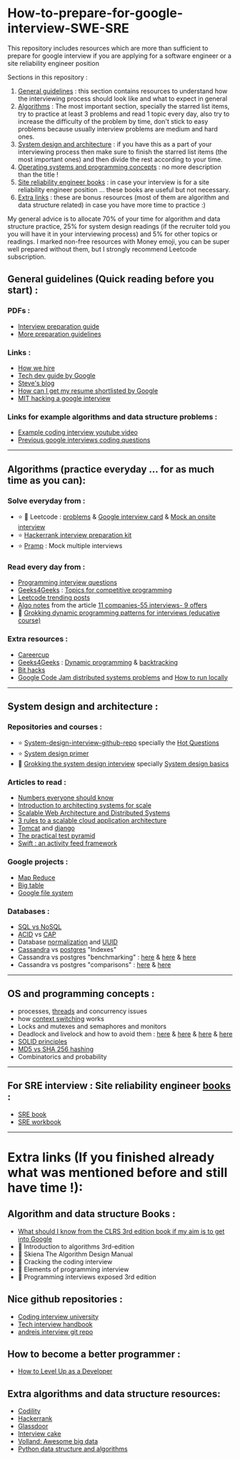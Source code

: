 # How-to-prepare-for-google-interview-SWE-SRE
This repository includes resources which are more than sufficient to prepare for google interview if you are applying for a software engineer or a site reliability engineer position

Sections in this repository : 
1. [General guidelines](#general-guidelines-quick-reading-before-you-start-) : this section contains resources to understand how the interviewing process should look like and what to expect in general
2. [Algorithms](#general-guidelines-quick-reading-before-you-start-) : The most important section, specially the starred list items, try to practice at least 3 problems and read 1 topic
every day, also try to increase the difficulty of the problem by time, don't stick to easy problems because usually interview problems are medium and hard ones.
3. [System design and architecture](#general-guidelines-quick-reading-before-you-start-) : if you have this as a part of your interviewing process then make sure to finish the starred list items (the most important ones) and then divide the rest according to your time.
4. [Operating systems and programming concepts](#general-guidelines-quick-reading-before-you-start-) : no more description than the title !
5. [Site reliability engineer books](#general-guidelines-quick-reading-before-you-start-) : in case your interview is for a site reliability engineer position ... these books are useful but not necessary.
6. [Extra links](#general-guidelines-quick-reading-before-you-start-) : these are bonus resources (most of them are algorithm and data structure related) in case you have more time to practice :)

My general advice is to allocate 70% of your time for algorithm and data structure practice, 25% for system design readings (if the recruiter told you you will have it in your interviewing process) and 5% for other topics or readings.
I marked non-free resources with Money emoji, you can be super well prepared without them, but I strongly recommend Leetcode subscription.



## General guidelines (Quick reading before you start) : 

### PDFs :
 * [Interview preparation guide](https://github.com/mister0/How-to-prepare-for-google-interview-SWE-SRE/blob/master/Interview%20Prep%20Guide.pdf)
 * [More preparation guidelines](https://www.mtu.edu/career/students/networking/interviews/prepare.pdf)

### Links :
 * [How we hire](https://careers.google.com/how-we-hire/)
 * [Tech dev guide by Google](https://techdevguide.withgoogle.com/)
 * [Steve's blog](http://steve-yegge.blogspot.com/2008/03/get-that-job-at-google.html)
 * [How can I get my resume shortlisted by Google](https://www.quora.com/How-can-I-get-my-resume-shortlisted-by-Google-for-the-position-of-software-engineer-Can-someone-tell-me-about-the-technical-achievements-or-any-other-details-that-Google-looks-for-on-a-resume)
 * [MIT hacking a google interview](http://courses.csail.mit.edu/iap/interview/materials.php)
### Links for example algorithms and data structure problems :
 * [Example coding interview youtube video](https://www.youtube.com/watch?v=XKu_SEDAykw&feature=em-subs_digest)
 * [Previous google interviews coding questions](https://techdevguide.withgoogle.com/resources/types/coding-interview-question/?courses=foundational&courses=advanced&programming_languages=java&types=coding-interview-question#!)
----------------------------------------------------------------------------------------------------------
## Algorithms (practice everyday ... for as much time as you can):

### Solve everyday from : 
* :star: :money_with_wings: Leetcode : [problems](https://leetcode.com/company/google/) & [Google interview card](https://leetcode.com/explore/interview/card/google/) & [Mock an onsite interview](https://leetcode.com/interview/)
* :star: [Hackerrank interview preparation kit](https://www.hackerrank.com/interview/interview-preparation-kit)
* :star: [Pramp](https://www.pramp.com/dashboard#/schedule) : Mock multiple interviews

### Read every day from : 
* [Programming interview questions](http://www.ardendertat.com/2012/01/09/programming-interview-questions/)
* [Geeks4Geeks](https://www.geeksforgeeks.org/) : [Topics for competitive programming](https://www.geeksforgeeks.org/top-algorithms-and-data-structures-for-competitive-programming/)
* [Leetcode trending posts](https://leetcode.com/discuss/interview-experience?currentPage=1&orderBy=hot&query=)
* [Algo notes](https://github.com/yashasvigirdhar/Interview-Preparation/blob/master/algo-problem-solving/AlgoNotes.md) from the article [11 companies-55 interviews- 9 offers](https://medium.com/@yashgirdhar/11-companies-55-interviews-9-offers-including-google-and-amazon-heres-what-i-have-to-share-293852c1c98f)
* :money_with_wings: [Grokking dynamic programming patterns for interviews (educative course)](https://www.educative.io/courses/grokking-dynamic-programming-patterns-for-coding-interviews/)

### Extra resources : 
* [Careercup](https://careercup.com/)
* [Geeks4Geeks](https://www.geeksforgeeks.org/) : [Dynamic programming](https://www.geeksforgeeks.org/dynamic-programming/) & [backtracking](https://www.geeksforgeeks.org/backtracking-algorithms/)
* [Bit hacks](https://graphics.stanford.edu/~seander/bithacks.html#CountBitsSetNaive)
* [Google Code Jam distributed systems problems](https://codingcompetitions.withgoogle.com/past-competitions/distributed?fbclid=IwAR1gkpsoHn4AzsgrXTeR6EH9-stjKq5ScFXPXZQcZ0fCdxKWskCCJV197c8) and [How to run locally](https://code.google.com/codejam/resources/quickstart-guide#dcj)
----------------------------------------------------------------------------------------------------------
## System design and architecture :

### Repositories and courses :
 * :star: [System-design-interview-github-repo](https://github.com/checkcheckzz/system-design-interview) specially the [Hot Questions](https://github.com/checkcheckzz/system-design-interview#qs)
 * :star: [System design primer](https://github.com/donnemartin/system-design-primer)
 * :money_with_wings: [Grokking the system design interview](https://www.educative.io/collection/5668639101419520/5649050225344512) specially [System design basics](https://www.educative.io/courses/grokking-the-system-design-interview/)
 
### Articles to read :
 * [Numbers everyone should know](https://gist.github.com/hellerbarde/2843375)
 * [Introduction to architecting systems for scale](https://lethain.com/introduction-to-architecting-systems-for-scale/)
 * [Scalable Web Architecture and Distributed Systems](http://www.aosabook.org/en/distsys.html)
 * [3 rules to a scalable cloud application architecture](https://medium.com/@DataStax/instagram-engineerings-3-rules-to-a-scalable-cloud-application-architecture-c44afed31406)
 * [Tomcat](https://www.datadoghq.com/blog/tomcat-architecture-and-performance/) and [django](https://stackoverflow.com/questions/25531390/minimum-server-requirements-for-a-django-project)
 * [The practical test pyramid](https://martinfowler.com/articles/practical-test-pyramid.html)
 * [Swift : an activity feed framework](https://github.com/tschellenbach/Stream-Framework)

### Google projects : 
 * [Map Reduce](https://storage.googleapis.com/pub-tools-public-publication-data/pdf/16cb30b4b92fd4989b8619a61752a2387c6dd474.pdf) 
 * [Big table](https://storage.googleapis.com/pub-tools-public-publication-data/pdf/68a74a85e1662fe02ff3967497f31fda7f32225c.pdf)
 * [Google file system](https://storage.googleapis.com/pub-tools-public-publication-data/pdf/035fc972c796d33122033a0614bc94cff1527999.pdf)

 ### Databases :
 * [SQL vs NoSQL](https://www.educative.io/courses/grokking-the-system-design-interview/YQlK1mDPgpK)
 * [ACID](https://en.wikipedia.org/wiki/ACID) vs [CAP](https://en.wikipedia.org/wiki/CAP_theorem)
 * Database [normalization](https://en.wikipedia.org/wiki/Database_normalization) and [UUID](https://en.wikipedia.org/wiki/Universally_unique_identifier)
 * [Cassandra](https://dzone.com/articles/cassandra-indexing-good-bad) vs [postgres](https://www.postgresql.org/docs/9.5/indexes-types.html) "Indexes"
 * Cassandra vs postgres "benchmarking" : [here](https://academy.datastax.com/planet-cassandra/nosql-performance-benchmarks) & [here](https://www.datastax.com/products/compare/nosql-performance-benchmarks) & [here](https://www.phoronix.com/scan.php?page=news_item&px=PostgreSQL-11-JIT-Benchmarks)
 * Cassandra vs postgres "comparisons" : [here](https://thedulinreport.com/2015/08/08/ten-questions-to-consider-before-choosing-cassandra/) & [here](https://db-engines.com/en/system/Cassandra%3BPostgreSQL)

----------------------------------------------------------------------------------------------------------
## OS and programming concepts :
* processes, [threads](https://en.wikipedia.org/wiki/Thread_(computing)) and concurrency issues
* how [context switching](https://en.wikipedia.org/wiki/Context_switch) works
* Locks and mutexes and semaphores and monitors
* Deadlock and livelock and how to avoid them : [here](https://www.google.com/search?q=locks+and+mutexes+and+semaphores+and+monitors&oq=locks+and+mute&aqs=chrome.2.0j69i57j0l4.3946j0j7&sourceid=chrome&ie=UTF-8)
 & [here](https://stackoverflow.com/questions/2332765/lock-mutex-semaphore-whats-the-difference) & [here](https://www.justsoftwaresolutions.co.uk/threading/locks-mutexes-semaphores.html) & [here](https://anandabhisheksingh.me/locks-mutexes-semaphores/)
* [SOLID principles](https://www.geeksforgeeks.org/solid-principle-in-programming-understand-with-real-life-examples/) 
* [MD5 vs SHA 256 hashing](https://iopscience.iop.org/article/10.1088/1742-6596/978/1/012116/pdf)
* Combinatorics and probability
----------------------------------------------------------------------------------------------------------
## For SRE interview : Site reliability engineer [books](https://landing.google.com/sre/books/) :
* [SRE book](https://landing.google.com/sre/sre-book/toc/)
* [SRE workbook](https://landing.google.com/sre/workbook/toc/)
----------------------------------------------------------------------------------------------------------
# Extra links (If you finished already what was mentioned before and still have time !): 

## Algorithm and data structure Books : 
* [What should I know from the CLRS 3rd edition book if my aim is to get into Google](https://www.quora.com/What-should-I-know-from-the-CLRS-3rd-edition-book-if-my-aim-is-to-get-into-Google/answer/Jimmy-Saade?share=1&srid=TAJ1)
* :money_with_wings: Introduction to algorithms 3rd-edition
* :money_with_wings: Skiena The Algorithm Design Manual 
* :money_with_wings: Cracking the coding interview
* :money_with_wings: Elements of programming interview
* :money_with_wings: Programming interviews exposed 3rd edition

## Nice github repositories : 
* [Coding interview university](https://github.com/jwasham/coding-interview-university)
* [Tech interview handbook](https://github.com/yangshun/tech-interview-handbook)
* [andreis interview git repo](https://github.com/andreis/interview)

## How to become a better programmer :
* [How to Level Up as a Developer](https://gist.github.com/fogus/1138647)

## Extra algorithms and data structure resources: 
* [Codility](https://app.codility.com/programmers/challenges/) 
* [Hackerrank](https://www.hackerrank.com/domains/algorithms?filters%5Bstatus%5D%5B%5D=unsolved&filters%5Bdifficulty%5D%5B%5D=medium&badge_type=problem-solving)
* [Glassdoor](https://www.glassdoor.co.uk/Interview/Google-Software-Engineer-Interview-Questions-EI_IE9079.0,6_KO7,24.htm)
* [Interview cake](https://www.interviewcake.com/google-interview-questions)
* [Volland: Awesome big data](https://github.com/Volland/awesome-bigdata?fbclid=IwAR1iLxjaw1SKtv1gvtWck1558tQfhN598KHpsZq5-SXzlkQ86tjZQy4CgUQ#distributed-programming)
* [Python data structure and algorithms](https://github.com/olamedrek/algorithms)

